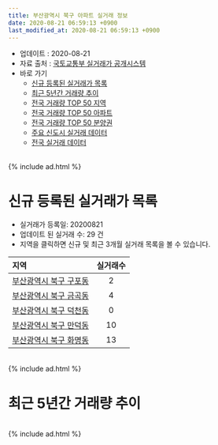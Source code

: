```yaml
---
title: 부산광역시 북구 아파트 실거래 정보
date: 2020-08-21 06:59:13 +0900
last_modified_at: 2020-08-21 06:59:13 +0900
---
```


* 업데이트 : 2020-08-21
* 자료 출처 : [국토교통부 실거래가 공개시스템](http://rt.molit.go.kr)
* 바로 가기
    * [신규 등록된 실거래가 목록](#신규-등록된-실거래가-목록)
    * [최근 5년간 거래량 추이](#최근-5년간-거래량-추이)
    * [전국 거래량 TOP 50 지역](https://inasie.github.io/apt-trade-info/최근-3개월-전국에서-가장-거래가-많이-발생한-지역)
    * [전국 거래량 TOP 50 아파트](https://inasie.github.io/apt-trade-info/최근-3개월-전국에서-가장-거래가-많이-발생한-아파트)
    * [전국 거래량 TOP 50 분양권](https://inasie.github.io/apt-trade-info/최근-3개월-전국에서-가장-거래가-많이-발생한-분양권)
    * [주요 신도시 실거래 데이터](https://inasie.github.io/apt-trade-info/주요-신도시)
    * [전국 실거래 데이터](https://inasie.github.io/apt-trade-info/전국)

<br>
{% include ad.html %}
<br>

# 신규 등록된 실거래가 목록
* 실거래가 등록일: 20200821
* 업데이트 된 실거래 수: 29 건
* 지역을 클릭하면 신규 및 최근 3개월 실거래 목록을 볼 수 있습니다.


|지역|실거래수|
|:---|:---:|
|[부산광역시 북구 구포동](https://inasie.github.io/apt-trade-info/부산광역시-북구-구포동)|2|
|[부산광역시 북구 금곡동](https://inasie.github.io/apt-trade-info/부산광역시-북구-금곡동)|4|
|[부산광역시 북구 덕천동](https://inasie.github.io/apt-trade-info/부산광역시-북구-덕천동)|0|
|[부산광역시 북구 만덕동](https://inasie.github.io/apt-trade-info/부산광역시-북구-만덕동)|10|
|[부산광역시 북구 화명동](https://inasie.github.io/apt-trade-info/부산광역시-북구-화명동)|13|


<br>
{% include ad.html %}
<br>

# 최근 5년간 거래량 추이


<div style="width:100%;">
    <canvas id="deal_progress" height="200"></canvas>
</div>

<script>
new Chart(document.getElementById("deal_progress"), {
    type: 'line',
    data: {
        labels: ['201508','201509','201510','201511','201512','201601','201602','201603','201604','201605','201606','201607','201608','201609','201610','201611','201612','201701','201702','201703','201704','201705','201706','201707','201708','201709','201710','201711','201712','201801','201802','201803','201804','201805','201806','201807','201808','201809','201810','201811','201812','201901','201902','201903','201904','201905','201906','201907','201908','201909','201910','201911','201912','202001','202002','202003','202004','202005','202006','202007','202008'],
        datasets: [{
            label: '매매',
            pointRadius: 1,
            data: [434, 523, 658, 469, 363, 302, 328, 575, 543, 477, 720, 753, 871, 707, 657, 438, 274, 213, 344, 418, 355, 376, 423, 311, 277, 236, 276, 258, 201, 238, 222, 292, 186, 204, 197, 196, 205, 258, 269, 185, 226, 239, 273, 216, 253, 228, 261, 296, 349, 391, 498, 927, 592, 314, 430, 307, 353, 435, 786, 548, 103],
            borderColor: "rgba(255, 201, 14, 1)",
            backgroundColor: "rgba(255, 201, 14, 0.5)",
            fill: false,
            lineTension: 0
        },{
            label: '전월세',
            pointRadius: 1,
            data: [258, 290, 432, 373, 363, 358, 296, 313, 235, 216, 225, 280, 259, 280, 363, 267, 229, 214, 269, 273, 210, 230, 205, 228, 198, 227, 228, 251, 271, 253, 222, 241, 245, 215, 212, 228, 217, 190, 232, 171, 172, 272, 232, 242, 193, 186, 173, 199, 243, 258, 368, 393, 368, 244, 321, 223, 223, 240, 228, 177, 43],
            borderColor: "rgba(0, 141, 185, 1)",
            backgroundColor: "rgba(0, 141, 185, 0.5)",
            fill: false,
            lineTension: 0
        }
        ]
    },
    options: {
        responsive: true,
        title: {
            display: false
        },
        tooltips: {
            mode: 'index',
            intersect: false
        },
        hover: {
            mode: 'nearest',
            intersect: true
        },
        scales: {
            xAxes: [{
                display: true,
                scaleLabel: {
                    display: true,
                    labelString: '년/월'
                }
            }],
            yAxes: [{
                display: true,
                ticks: {
                    suggestedMin: 0,
                },
                scaleLabel: {
                    display: true,
                    labelString: '실거래 수'
                }
            }]
        }
    }
});

</script>


<br>
{% include ad.html %}
<br>

